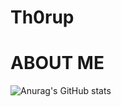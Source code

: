 # Th0rup

# ABOUT ME #

![Anurag's GitHub stats](https://github-readme-stats.vercel.app/api?username=Mathias-TC&theme=react&show_icons=true)

